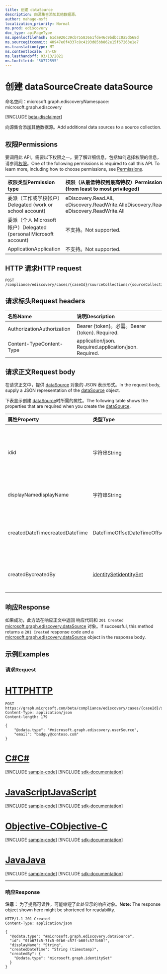 ```yaml
---
title: 创建 dataSource
description: 向源集合添加其他数据源。
author: mahage-msft
localization_priority: Normal
ms.prod: ediscovery
doc_type: apiPageType
ms.openlocfilehash: 61da920c39cb75583661fde46c9bdbcc0a5d568d
ms.sourcegitcommit: 40947e6f4337c8c4193d85bb862e15f67263e1e7
ms.translationtype: MT
ms.contentlocale: zh-CN
ms.lasthandoff: 03/13/2021
ms.locfileid: "50772595"
---
```

# <a name="create-datasource"></a><span data-ttu-id="d695e-103">创建 dataSource</span><span class="sxs-lookup"><span data-stu-id="d695e-103">Create dataSource</span></span>

<span data-ttu-id="d695e-104">命名空间：microsoft.graph.ediscovery</span><span class="sxs-lookup"><span data-stu-id="d695e-104">Namespace: microsoft.graph.ediscovery</span></span>

[!INCLUDE [beta-disclaimer](../../includes/beta-disclaimer.md)]

<span data-ttu-id="d695e-105">向源集合添加其他数据源。</span><span class="sxs-lookup"><span data-stu-id="d695e-105">Add additional data sources to a source collection.</span></span>

## <a name="permissions"></a><span data-ttu-id="d695e-106">权限</span><span class="sxs-lookup"><span data-stu-id="d695e-106">Permissions</span></span>

<span data-ttu-id="d695e-p101">要调用此 API，需要以下权限之一。要了解详细信息，包括如何选择权限的信息，请参阅[权限](/graph/permissions-reference)。</span><span class="sxs-lookup"><span data-stu-id="d695e-p101">One of the following permissions is required to call this API. To learn more, including how to choose permissions, see [Permissions](/graph/permissions-reference).</span></span>

|<span data-ttu-id="d695e-109">权限类型</span><span class="sxs-lookup"><span data-stu-id="d695e-109">Permission type</span></span>|<span data-ttu-id="d695e-110">权限（从最低特权到最高特权）</span><span class="sxs-lookup"><span data-stu-id="d695e-110">Permissions (from least to most privileged)</span></span>|
|:---|:---|
|<span data-ttu-id="d695e-111">委派（工作或学校帐户）</span><span class="sxs-lookup"><span data-stu-id="d695e-111">Delegated (work or school account)</span></span>|<span data-ttu-id="d695e-112">eDiscovery.Read.All、eDiscovery.ReadWrite.All</span><span class="sxs-lookup"><span data-stu-id="d695e-112">eDiscovery.Read.All, eDiscovery.ReadWrite.All</span></span>|
|<span data-ttu-id="d695e-113">委派（个人 Microsoft 帐户）</span><span class="sxs-lookup"><span data-stu-id="d695e-113">Delegated (personal Microsoft account)</span></span>|<span data-ttu-id="d695e-114">不支持。</span><span class="sxs-lookup"><span data-stu-id="d695e-114">Not supported.</span></span>|
|<span data-ttu-id="d695e-115">Application</span><span class="sxs-lookup"><span data-stu-id="d695e-115">Application</span></span>|<span data-ttu-id="d695e-116">不支持。</span><span class="sxs-lookup"><span data-stu-id="d695e-116">Not supported.</span></span>|

## <a name="http-request"></a><span data-ttu-id="d695e-117">HTTP 请求</span><span class="sxs-lookup"><span data-stu-id="d695e-117">HTTP request</span></span>

<!-- {
  "blockType": "ignored"
}
-->

``` http
POST /compliance/ediscovery/cases/{caseId}/sourceCollections/{sourceCollectionId}/additionalSources
```

## <a name="request-headers"></a><span data-ttu-id="d695e-118">请求标头</span><span class="sxs-lookup"><span data-stu-id="d695e-118">Request headers</span></span>

|<span data-ttu-id="d695e-119">名称</span><span class="sxs-lookup"><span data-stu-id="d695e-119">Name</span></span>|<span data-ttu-id="d695e-120">说明</span><span class="sxs-lookup"><span data-stu-id="d695e-120">Description</span></span>|
|:---|:---|
|<span data-ttu-id="d695e-121">Authorization</span><span class="sxs-lookup"><span data-stu-id="d695e-121">Authorization</span></span>|<span data-ttu-id="d695e-p102">Bearer {token}。必需。</span><span class="sxs-lookup"><span data-stu-id="d695e-p102">Bearer {token}. Required.</span></span>|
|<span data-ttu-id="d695e-124">Content-Type</span><span class="sxs-lookup"><span data-stu-id="d695e-124">Content-Type</span></span>|<span data-ttu-id="d695e-p103">application/json. Required.</span><span class="sxs-lookup"><span data-stu-id="d695e-p103">application/json. Required.</span></span>|

## <a name="request-body"></a><span data-ttu-id="d695e-127">请求正文</span><span class="sxs-lookup"><span data-stu-id="d695e-127">Request body</span></span>

<span data-ttu-id="d695e-128">在请求正文中，提供 [dataSource](../resources/ediscovery-datasource.md) 对象的 JSON 表示形式。</span><span class="sxs-lookup"><span data-stu-id="d695e-128">In the request body, supply a JSON representation of the [dataSource](../resources/ediscovery-datasource.md) object.</span></span>

<span data-ttu-id="d695e-129">下表显示创建 [dataSource](../resources/ediscovery-datasource.md)时所需的属性。</span><span class="sxs-lookup"><span data-stu-id="d695e-129">The following table shows the properties that are required when you create the [dataSource](../resources/ediscovery-datasource.md).</span></span>

|<span data-ttu-id="d695e-130">属性</span><span class="sxs-lookup"><span data-stu-id="d695e-130">Property</span></span>|<span data-ttu-id="d695e-131">类型</span><span class="sxs-lookup"><span data-stu-id="d695e-131">Type</span></span>|<span data-ttu-id="d695e-132">说明</span><span class="sxs-lookup"><span data-stu-id="d695e-132">Description</span></span>|
|:---|:---|:---|
|<span data-ttu-id="d695e-133">id</span><span class="sxs-lookup"><span data-stu-id="d695e-133">id</span></span>|<span data-ttu-id="d695e-134">字符串</span><span class="sxs-lookup"><span data-stu-id="d695e-134">String</span></span>|<span data-ttu-id="d695e-135">[sourceCollection](../resources/ediscovery-sourcecollection.md)案例的 ID。</span><span class="sxs-lookup"><span data-stu-id="d695e-135">The ID for [sourceCollection](../resources/ediscovery-sourcecollection.md) case.</span></span> <span data-ttu-id="d695e-136">只读。</span><span class="sxs-lookup"><span data-stu-id="d695e-136">Read-only.</span></span> <span data-ttu-id="d695e-137">继承自 [实体](../resources/entity.md)</span><span class="sxs-lookup"><span data-stu-id="d695e-137">Inherited from [entity](../resources/entity.md)</span></span>|
|<span data-ttu-id="d695e-138">displayName</span><span class="sxs-lookup"><span data-stu-id="d695e-138">displayName</span></span>|<span data-ttu-id="d695e-139">字符串</span><span class="sxs-lookup"><span data-stu-id="d695e-139">String</span></span>|<span data-ttu-id="d695e-140">[sourceCollection 的名称](../resources/ediscovery-sourcecollection.md)</span><span class="sxs-lookup"><span data-stu-id="d695e-140">The name of the [sourceCollection](../resources/ediscovery-sourcecollection.md)</span></span>|
|<span data-ttu-id="d695e-141">createdDateTime</span><span class="sxs-lookup"><span data-stu-id="d695e-141">createdDateTime</span></span>|<span data-ttu-id="d695e-142">DateTimeOffset</span><span class="sxs-lookup"><span data-stu-id="d695e-142">DateTimeOffset</span></span>|<span data-ttu-id="d695e-143">创建 [sourceCollection](../resources/ediscovery-sourcecollection.md) 的日期和时间。</span><span class="sxs-lookup"><span data-stu-id="d695e-143">The date and time when the [sourceCollection](../resources/ediscovery-sourcecollection.md) was created.</span></span>|
|<span data-ttu-id="d695e-144">createdBy</span><span class="sxs-lookup"><span data-stu-id="d695e-144">createdBy</span></span>|[<span data-ttu-id="d695e-145">identitySet</span><span class="sxs-lookup"><span data-stu-id="d695e-145">identitySet</span></span>](../resources/identityset.md)|<span data-ttu-id="d695e-146">创建 [sourceCollection 的用户](../resources/ediscovery-sourcecollection.md)。</span><span class="sxs-lookup"><span data-stu-id="d695e-146">The user who created the [sourceCollection](../resources/ediscovery-sourcecollection.md).</span></span>|

## <a name="response"></a><span data-ttu-id="d695e-147">响应</span><span class="sxs-lookup"><span data-stu-id="d695e-147">Response</span></span>

<span data-ttu-id="d695e-148">如果成功，此方法在响应正文中返回 响应代码和 `201 Created` [microsoft.graph.ediscovery.dataSource](../resources/ediscovery-datasource.md) 对象。</span><span class="sxs-lookup"><span data-stu-id="d695e-148">If successful, this method returns a `201 Created` response code and a [microsoft.graph.ediscovery.dataSource](../resources/ediscovery-datasource.md) object in the response body.</span></span>

## <a name="examples"></a><span data-ttu-id="d695e-149">示例</span><span class="sxs-lookup"><span data-stu-id="d695e-149">Examples</span></span>

### <a name="request"></a><span data-ttu-id="d695e-150">请求</span><span class="sxs-lookup"><span data-stu-id="d695e-150">Request</span></span>


# <a name="http"></a>[<span data-ttu-id="d695e-151">HTTP</span><span class="sxs-lookup"><span data-stu-id="d695e-151">HTTP</span></span>](#tab/http)
<!-- {
  "blockType": "request",
  "name": "create_datasource_from_"
}
-->

``` http
POST https://graph.microsoft.com/beta/compliance/ediscovery/cases/{caseId}/sourceCollections/{sourceCollectionId}/additionalSources
Content-Type: application/json
Content-length: 179

{
    "@odata.type": "#microsoft.graph.ediscovery.userSource",
    "email": "badguy@contoso.com"
}
```
# <a name="c"></a>[<span data-ttu-id="d695e-152">C#</span><span class="sxs-lookup"><span data-stu-id="d695e-152">C#</span></span>](#tab/csharp)
[!INCLUDE [sample-code](../includes/snippets/csharp/create-datasource-from--csharp-snippets.md)]
[!INCLUDE [sdk-documentation](../includes/snippets/snippets-sdk-documentation-link.md)]

# <a name="javascript"></a>[<span data-ttu-id="d695e-153">JavaScript</span><span class="sxs-lookup"><span data-stu-id="d695e-153">JavaScript</span></span>](#tab/javascript)
[!INCLUDE [sample-code](../includes/snippets/javascript/create-datasource-from--javascript-snippets.md)]
[!INCLUDE [sdk-documentation](../includes/snippets/snippets-sdk-documentation-link.md)]

# <a name="objective-c"></a>[<span data-ttu-id="d695e-154">Objective-C</span><span class="sxs-lookup"><span data-stu-id="d695e-154">Objective-C</span></span>](#tab/objc)
[!INCLUDE [sample-code](../includes/snippets/objc/create-datasource-from--objc-snippets.md)]
[!INCLUDE [sdk-documentation](../includes/snippets/snippets-sdk-documentation-link.md)]

# <a name="java"></a>[<span data-ttu-id="d695e-155">Java</span><span class="sxs-lookup"><span data-stu-id="d695e-155">Java</span></span>](#tab/java)
[!INCLUDE [sample-code](../includes/snippets/java/create-datasource-from--java-snippets.md)]
[!INCLUDE [sdk-documentation](../includes/snippets/snippets-sdk-documentation-link.md)]

---


### <a name="response"></a><span data-ttu-id="d695e-156">响应</span><span class="sxs-lookup"><span data-stu-id="d695e-156">Response</span></span>

<span data-ttu-id="d695e-157">**注意：** 为了提高可读性，可能缩短了此处显示的响应对象。</span><span class="sxs-lookup"><span data-stu-id="d695e-157">**Note:** The response object shown here might be shortened for readability.</span></span>
<!-- {
  "blockType": "response",
  "truncated": true,
  "@odata.type": "microsoft.graph.ediscovery.dataSource"
}
-->

``` http
HTTP/1.1 201 Created
Content-Type: application/json

{
  "@odata.type": "#microsoft.graph.ediscovery.dataSource",
  "id": "0fb67fc5-7fc5-0fb6-c57f-b60fc57fb60f",
  "displayName": "String",
  "createdDateTime": "String (timestamp)",
  "createdBy": {
    "@odata.type": "microsoft.graph.identitySet"
  }
}
```
